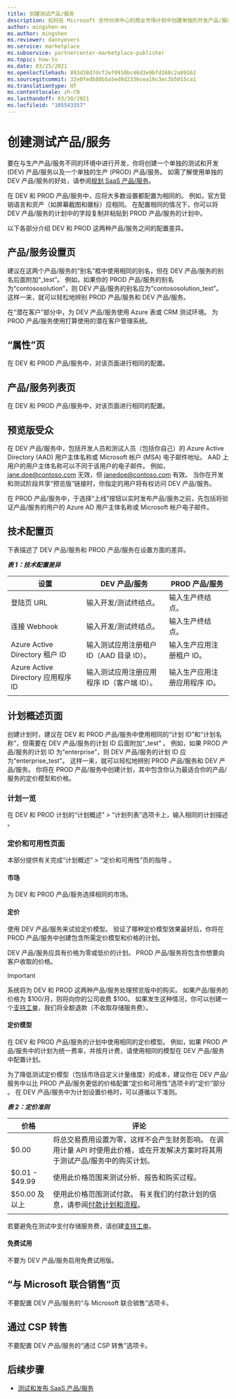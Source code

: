 ```yaml
---
title: 创建测试产品/服务
description: 如何在 Microsoft 合作伙伴中心的商业市场计划中创建单独的开发产品/服务，以供测试生产产品/服务。
author: mingshen-ms
ms.author: mingshen
ms.reviewer: dannyevers
ms.service: marketplace
ms.subservice: partnercenter-marketplace-publisher
ms.topic: how-to
ms.date: 03/25/2021
ms.openlocfilehash: 893d38d7dcf2ef0910bc46d3e9bfd168c2a89162
ms.sourcegitcommit: 32e0fedb80b5a5ed0d2336cea18c3ec3b5015ca1
ms.translationtype: HT
ms.contentlocale: zh-CN
ms.lasthandoff: 03/30/2021
ms.locfileid: "105543357"
---
```

# <a name="create-a-test-offer"></a>创建测试产品/服务

要在与生产产品/服务不同的环境中进行开发，你将创建一个单独的测试和开发 (DEV) 产品/服务以及一个单独的生产 (PROD) 产品/服务。 如需了解使用单独的 DEV 产品/服务的好处，请参阅[规划 SaaS 产品/服务](plan-saas-offer.md#test-offer)。

在 DEV 和 PROD 产品/服务中，应将大多数设置都配置为相同的。 例如，官方营销语言和资产（如屏幕截图和徽标）应相同。 在配置相同的情况下，你可以将 DEV 产品/服务的计划中的字段复制并粘贴到 PROD 产品/服务的计划中。

以下各部分介绍 DEV 和 PROD 这两种产品/服务之间的配置差异。

## <a name="offer-setup-page"></a>产品/服务设置页

建议在这两个产品/服务的“别名”框中使用相同的别名，但在 DEV 产品/服务的别名后面附加“_test”。 例如，如果你的 PROD 产品/服务的别名为“contososolution”，则 DEV 产品/服务的别名应为“contososolution_test”。 这样一来，就可以轻松地辨别 PROD 产品/服务和 DEV 产品/服务。

在“潜在客户”部分中，为 DEV 产品/服务使用 Azure 表或 CRM 测试环境。 为 PROD 产品/服务使用打算使用的潜在客户管理系统。

## <a name="properties-page"></a>“属性”页

在 DEV 和 PROD 产品/服务中，对该页面进行相同的配置。

## <a name="offer-listing-page"></a>产品/服务列表页

在 DEV 和 PROD 产品/服务中，对该页面进行相同的配置。

## <a name="preview-audience"></a>预览版受众

在 DEV 产品/服务中，包括开发人员和测试人员（包括你自己）的 Azure Active Directory (AAD) 用户主体名称或 Microsoft 帐户 (MSA) 电子邮件地址。 AAD 上用户的用户主体名称可以不同于该用户的电子邮件。 例如，jane.doe@contoso.com 无效，但 janedoe@contoso.com 有效。 当你在开发和测试阶段共享“预览版”链接时，你指定的用户将有权访问 DEV 产品/服务。

在 PROD 产品/服务中，于选择“上线”按钮以实时发布产品/服务之前，先包括将验证产品/服务的用户的 Azure AD 用户主体名称或 Microsoft 帐户电子邮件。

## <a name="technical-configuration-page"></a>技术配置页

下表描述了 DEV 产品/服务和 PROD 产品/服务在设置方面的差异。

***表 1：技术配置差异***

| 设置 | DEV 产品/服务 | PROD 产品/服务 |
| ------------ | ------------- | ------------- |
| 登陆页 URL | 输入开发/测试终结点。 | 输入生产终结点。 |
| 连接 Webhook | 输入开发/测试终结点。 | 输入生产终结点。 |
| Azure Active Directory 租户 ID | 输入测试应用注册租户 ID（AAD 目录 ID）。 | 输入生产应用注册租户 ID。 |
| Azure Active Directory 应用程序 ID | 输入测试应用注册应用程序 ID（客户端 ID）。 | 输入生产应用注册应用程序 ID。 |
||||

## <a name="plan-overview-page"></a>计划概述页面

创建计划时，建议在 DEV 和 PROD 产品/服务中使用相同的“计划 ID”和“计划名称”，但需要在 DEV 产品/服务的计划 ID 后面附加“_test” 。 例如，如果 PROD 产品/服务的计划 ID 为“enterprise”，则 DEV 产品/服务的计划 ID 应为“enterprise_test”。 这样一来，就可以轻松地辨别 PROD 产品/服务和 DEV 产品/服务。 你将在 PROD 产品/服务中创建计划，其中包含你认为最适合你的产品/服务的定价模型和价格。

### <a name="plan-listing"></a>计划一览

在 DEV 和 PROD 计划的“计划概述” > “计划列表”选项卡上，输入相同的计划描述 。

### <a name="pricing-and-availability-page"></a>定价和可用性页面

本部分提供有关完成“计划概述” > “定价和可用性”页的指导 。

#### <a name="markets"></a>市场

为 DEV 和 PROD 产品/服务选择相同的市场。

#### <a name="pricing"></a>定价

使用 DEV 产品/服务来试验定价模型。 验证了哪种定价模型效果最好后，你将在 PROD 产品/服务中创建包含所需定价模型和价格的计划。

DEV 产品/服务应具有价格为零或低价的计划。 PROD 产品/服务将包含你想要向客户收取的价格。

> [!IMPORTANT]
> 系统将为 DEV 和 PROD 这两种产品/服务处理预览版中的购买。 如果产品/服务的价格为 $100/月，则将向你的公司收费 $100。 如果发生这种情况，你可以创建一个[支持工单](support.md)，我们将全额退款（不收取存储服务费）。

#### <a name="pricing-model"></a>定价模型

在 DEV 和 PROD 产品/服务的计划中使用相同的定价模型。 例如，如果 PROD 产品/服务中的计划为统一费率，并按月计费，请使用相同的模型在 DEV 产品/服务中配置计划。

为了降低测试定价模型（包括市场自定义计量维度）的成本，建议你在 DEV 产品/服务中以比 PROD 产品/服务更低的价格配置“定价和可用性”选项卡的“定价”部分 。 在 DEV 产品/服务中为计划设置价格时，可以遵循以下准则。

***表 2：定价准则***

| 价格 | 评论 |
| ------------ | ------------- |
| $0.00 | 将总交易费用设置为零，这样不会产生财务影响。 在调用计量 API 时使用此价格，或在开发解决方案时将其用于测试产品/服务中的购买计划。 |
| $0.01 - $49.99 | 使用此价格范围来测试分析、报告和购买过程。 |
| $50.00 及以上 | 使用此价格范围测试付款。 有关我们的付款计划的信息，请参阅[付款计划和流程](/partner-center/payout-policy-details)。 |
|||

若要避免在测试中支付存储服务费，请创建[支持工单](support.md)。

#### <a name="free-trial"></a>免费试用

不要为 DEV 产品/服务启用免费试用版。

## <a name="co-sell-with-microsoft-page"></a>“与 Microsoft 联合销售”页

不要配置 DEV 产品/服务的“与 Microsoft 联合销售”选项卡。

## <a name="resell-through-csps"></a>通过 CSP 转售

不要配置 DEV 产品/服务的“通过 CSP 转售”选项卡。

## <a name="next-steps"></a>后续步骤

- [测试和发布 SaaS 产品/服务](test-publish-saas-offer.md)
